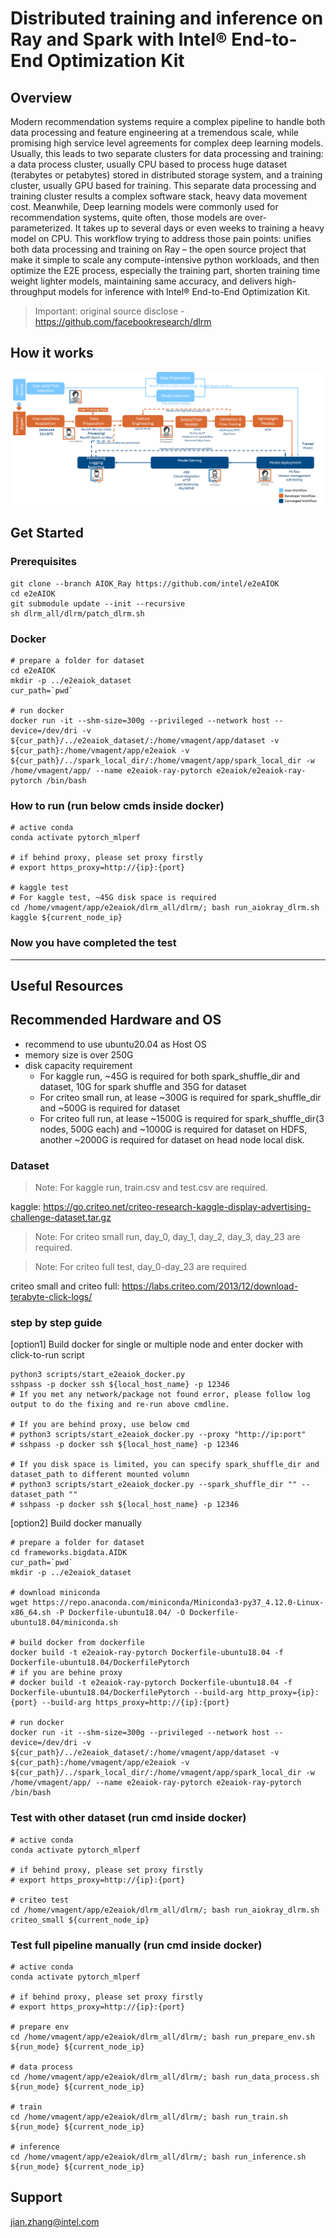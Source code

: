 # Distributed training and inference on Ray and Spark with Intel® End-to-End Optimization Kit 

## Overview
Modern recommendation systems require a complex pipeline to handle both data processing and feature engineering at a tremendous scale, while promising high service level agreements for complex deep learning models. Usually, this leads to two separate clusters for data processing and training: a data process cluster, usually CPU based to process huge dataset (terabytes or petabytes) stored in distributed storage system, and a training cluster, usually GPU based for training. This separate data processing and training cluster results a complex software stack, heavy data movement cost.
Meanwhile, Deep learning models were commonly used for recommendation systems, quite often, those models are over-parameterized. It takes up to several days or even weeks to training a heavy model on CPU. 
This workflow trying to address those pain points: unifies both data processing and training on Ray – the open source project that make it simple to scale any compute-intensive python workloads, and then optimize the E2E process, especially the training part, shorten training time weight lighter models, maintaining same accuracy, and delivers high-throughput models for inference with Intel® End-to-End Optimization Kit.

> Important: original source disclose - https://github.com/facebookresearch/dlrm

## How it works 
![image](assets/200213919-fb9ada53-ca84-4158-9562-261b6933dfe0.png)

## Get Started

### Prerequisites
```
git clone --branch AIOK_Ray https://github.com/intel/e2eAIOK
cd e2eAIOK
git submodule update --init --recursive
sh dlrm_all/dlrm/patch_dlrm.sh
```

### Docker
```
# prepare a folder for dataset
cd e2eAIOK
mkdir -p ../e2eaiok_dataset
cur_path=`pwd`

# run docker
docker run -it --shm-size=300g --privileged --network host --device=/dev/dri -v ${cur_path}/../e2eaiok_dataset/:/home/vmagent/app/dataset -v ${cur_path}:/home/vmagent/app/e2eaiok -v ${cur_path}/../spark_local_dir/:/home/vmagent/app/spark_local_dir -w /home/vmagent/app/ --name e2eaiok-ray-pytorch e2eaiok/e2eaiok-ray-pytorch /bin/bash
```

### How to run (run below cmds inside docker)
```
# active conda
conda activate pytorch_mlperf

# if behind proxy, please set proxy firstly
# export https_proxy=http://{ip}:{port}

# kaggle test
# For kaggle test, ~45G disk space is required
cd /home/vmagent/app/e2eaiok/dlrm_all/dlrm/; bash run_aiokray_dlrm.sh kaggle ${current_node_ip}

```

### Now you have completed the test

------

## Useful Resources

## Recommended Hardware and OS

* recommend to use ubuntu20.04 as Host OS
* memory size is over 250G
* disk capacity requirement
    * For kaggle run, ~45G is required for both spark_shuffle_dir and dataset, 10G for spark shuffle and 35G for dataset
    * For criteo small run, at lease ~300G is required for spark_shuffle_dir and ~500G is required for dataset
    * For criteo full run, at lease ~1500G is required for spark_shuffle_dir(3 nodes, 500G each) and ~1000G is required for dataset on HDFS, another ~2000G is required for dataset on head node local disk.

### Dataset
> Note: For kaggle run, train.csv and test.csv are required.

kaggle: https://go.criteo.net/criteo-research-kaggle-display-advertising-challenge-dataset.tar.gz

> Note: For criteo small run, day_0, day_1, day_2, day_3, day_23 are required.

> Note: For criteo full test, day_0-day_23 are required

criteo small and criteo full: https://labs.criteo.com/2013/12/download-terabyte-click-logs/

### step by step guide

[option1] Build docker for single or multiple node and enter docker with click-to-run script
```
python3 scripts/start_e2eaiok_docker.py
sshpass -p docker ssh ${local_host_name} -p 12346
# If you met any network/package not found error, please follow log output to do the fixing and re-run above cmdline.

# If you are behind proxy, use below cmd
# python3 scripts/start_e2eaiok_docker.py --proxy "http://ip:port"
# sshpass -p docker ssh ${local_host_name} -p 12346

# If you disk space is limited, you can specify spark_shuffle_dir and dataset_path to different mounted volumn
# python3 scripts/start_e2eaiok_docker.py --spark_shuffle_dir "" --dataset_path ""
# sshpass -p docker ssh ${local_host_name} -p 12346
```

[option2] Build docker manually
```
# prepare a folder for dataset
cd frameworks.bigdata.AIDK
cur_path=`pwd`
mkdir -p ../e2eaiok_dataset

# download miniconda
wget https://repo.anaconda.com/miniconda/Miniconda3-py37_4.12.0-Linux-x86_64.sh -P Dockerfile-ubuntu18.04/ -O Dockerfile-ubuntu18.04/miniconda.sh

# build docker from dockerfile
docker build -t e2eaiok-ray-pytorch Dockerfile-ubuntu18.04 -f Dockerfile-ubuntu18.04/DockerfilePytorch
# if you are behine proxy
# docker build -t e2eaiok-ray-pytorch Dockerfile-ubuntu18.04 -f Dockerfile-ubuntu18.04/DockerfilePytorch --build-arg http_proxy={ip}:{port} --build-arg https_proxy=http://{ip}:{port}

# run docker
docker run -it --shm-size=300g --privileged --network host --device=/dev/dri -v ${cur_path}/../e2eaiok_dataset/:/home/vmagent/app/dataset -v ${cur_path}:/home/vmagent/app/e2eaiok -v ${cur_path}/../spark_local_dir/:/home/vmagent/app/spark_local_dir -w /home/vmagent/app/ --name e2eaiok-ray-pytorch e2eaiok-ray-pytorch /bin/bash
```

### Test with other dataset (run cmd inside docker)
```
# active conda
conda activate pytorch_mlperf

# if behind proxy, please set proxy firstly
# export https_proxy=http://{ip}:{port}

# criteo test
cd /home/vmagent/app/e2eaiok/dlrm_all/dlrm/; bash run_aiokray_dlrm.sh criteo_small ${current_node_ip}
```

### Test full pipeline manually (run cmd inside docker)
```
# active conda
conda activate pytorch_mlperf

# if behind proxy, please set proxy firstly
# export https_proxy=http://{ip}:{port}

# prepare env
cd /home/vmagent/app/e2eaiok/dlrm_all/dlrm/; bash run_prepare_env.sh ${run_mode} ${current_node_ip}

# data process
cd /home/vmagent/app/e2eaiok/dlrm_all/dlrm/; bash run_data_process.sh ${run_mode} ${current_node_ip}

# train
cd /home/vmagent/app/e2eaiok/dlrm_all/dlrm/; bash run_train.sh ${run_mode} ${current_node_ip}

# inference
cd /home/vmagent/app/e2eaiok/dlrm_all/dlrm/; bash run_inference.sh ${run_mode} ${current_node_ip}
```

## Support

jian.zhang@intel.com

